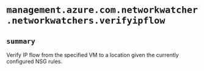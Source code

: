 # `management.azure.com.networkwatcher.networkwatchers.verifyipflow`

## `summary`
Verify IP flow from the specified VM to a location given the currently configured NSG rules.


